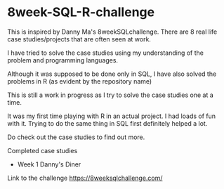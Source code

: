 # 8week-SQL-R-challenge
This is inspired by Danny Ma's 8weekSQLchallenge. There are 8 real life case studies/projects that are often seen at work.

I have tried to solve the case studies using my understanding of the problem and programming languages.

Although it was supposed to be done only in SQL, I have also solved the problems in R (as evident by the repository name)

This is still a work in progress as I try to solve the case studies one at a time.

It was my first time playing with R in an actual project. I had loads of fun with it. Trying to do the same thing in SQL first definitely helped a lot.

Do check out the case studies to find out more.

Completed case studies
- Week 1 Danny's Diner

Link to the challenge https://8weeksqlchallenge.com/
